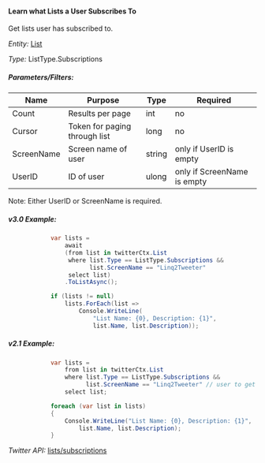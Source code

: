 #### Learn what Lists a User Subscribes To

Get lists user has subscribed to.

*Entity:* [List](../LINQ-to-Twitter-Entities/List-Entity.md)

*Type:* ListType.Subscriptions

##### Parameters/Filters:

| Name | Purpose | Type | Required |
|------|---------|------|----------|
| Count | Results per page | int | no |
| Cursor | Token for paging through list | long | no |
| ScreenName | Screen name of user | string | only if UserID is empty |
| UserID | ID of user | ulong | only if ScreenName is empty |

Note: Either UserID or ScreenName is required.

##### v3.0 Example:

```c#
            var lists =
                await
                (from list in twitterCtx.List
                 where list.Type == ListType.Subscriptions &&
                       list.ScreenName == "Linq2Tweeter"
                 select list)
                .ToListAsync();

            if (lists != null)
                lists.ForEach(list =>
                    Console.WriteLine(
                        "List Name: {0}, Description: {1}",
                        list.Name, list.Description));
```

##### v2.1 Example:

```c#
            var lists =
                from list in twitterCtx.List
                where list.Type == ListType.Subscriptions &&
                      list.ScreenName == "Linq2Tweeter" // user to get subscriptions for
                select list;

            foreach (var list in lists)
            {
                Console.WriteLine("List Name: {0}, Description: {1}",
                    list.Name, list.Description);
            }
```

*Twitter API:* [lists/subscriptions](https://developer.twitter.com/en/docs/accounts-and-users/create-manage-lists/api-reference/get-lists-subscriptions)